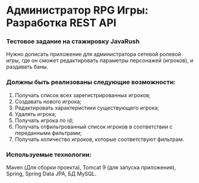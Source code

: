 # Администратор RPG Игры: Разработка REST API

### Тестовое задание на стажировку JavaRush
Нужно дописать приложение для администратора сетевой ролевой игры,
где он сможет редактировать параметры персонажей (игроков), и раздавать баны.

### Должны быть реализованы следующие возможности:
1. Получать список всех зарегистрированных игроков;
2. Создавать нового игрока;
3. Редактировать характеристики существующего игрока;
4. Удалять игрока;
5. Получать игрока по id;
6. Получать отфильтрованный список игроков в соответствии с переданными фильтрами;
7. Получать количество игроков, которые соответствуют фильтрам.

### Используемые технологии:
Maven (Для сборки проекта), Tomcat 9 (для запуска приложения), Spring, Spring Data JPA, БД MySQL.